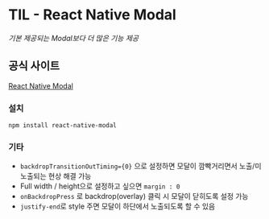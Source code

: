 # TIL - React Native Modal

_기본 제공되는 Modal보다 더 많은 기능 제공_

## 공식 사이트

[React Native Modal](https://github.com/react-native-modal/react-native-modal#usage)

### 설치

```
npm install react-native-modal
```

### 기타
-  ```backdropTransitionOutTiming={0}``` 으로 설정하면 모달이 깜빡거리면서 노출/미노출되는 현상 해결 가능   
-  Full width / height으로 설정하고 싶으면 ```margin : 0```   
-  ```onBackdropPress``` 로 backdrop(overlay) 클릭 시 모달이 닫히도록 설정 가능   
-  ```justify-end```로 style 주면 모달이 하단에서 노출되도록 할 수 있음   
